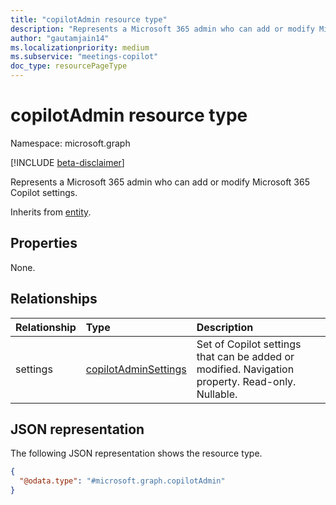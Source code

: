 ```yaml
---
title: "copilotAdmin resource type"
description: "Represents a Microsoft 365 admin who can add or modify Microsoft 365 Copilot settings."
author: "gautamjain14"
ms.localizationpriority: medium
ms.subservice: "meetings-copilot"
doc_type: resourcePageType
---
```


# copilotAdmin resource type

Namespace: microsoft.graph

[!INCLUDE [beta-disclaimer](../../includes/beta-disclaimer.md)]

Represents a Microsoft 365 admin who can add or modify Microsoft 365 Copilot settings.


Inherits from [entity](../resources/entity.md).

## Properties

None.

## Relationships
|Relationship|Type|Description|
|:---|:---|:---|
|settings|[copilotAdminSettings](../resources/copilotadminsetting.md)|Set of Copilot settings that can be added or modified. Navigation property. Read-only. Nullable.|

## JSON representation
The following JSON representation shows the resource type.
<!-- {
  "blockType": "resource",
  "keyProperty": "id",
  "@odata.type": "microsoft.graph.copilotAdmin",
  "baseType": "microsoft.graph.entity",
  "openType": false
}
-->
``` json
{
  "@odata.type": "#microsoft.graph.copilotAdmin"
}
```

